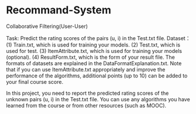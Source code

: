 # Recommand-System
Collaborative Filtering(User-User)


Task: Predict the rating scores of the pairs (u, i) in the Test.txt file. 
Dataset： 
(1)	Train.txt, which is used for training your models. 
(2)	Test.txt, which is used for test. 
(3)	ItemAttribute.txt, which is used for training your models (optional). 
(4) ResultForm.txt, which is the form of your result file. 
The formats of datasets are explained in the DataFormatExplanation.txt. 
Note that if you can use ItemAttribute.txt appropriately and improve the performance of the algorithms, additional points (up to 10) can be added to your final course score. 

In this project, you need to report the predicted rating scores of the unknown pairs (u, i) in the Test.txt file. You can use any algorithms you have learned from the course or from other resources (such as MOOC). 
